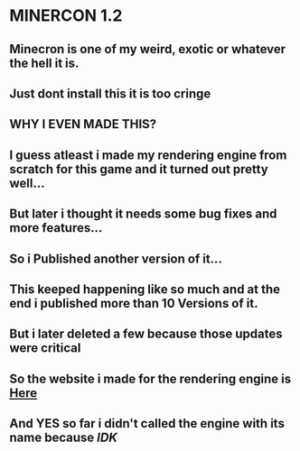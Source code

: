 # MINERCON 1.2

## Minecron is one of my weird, exotic or whatever the hell it is.
## Just dont install this it is too cringe
## WHY I EVEN MADE THIS?
## I guess atleast i made my rendering engine from scratch for this game and it turned out pretty well...
## But later i thought it needs some bug fixes and more features...
## So i Published another version of it...
## This keeped happening like so much and at the end i published **more than 10** Versions of it.
## But i later deleted a few because those updates were **critical**
## So the website i made for the rendering engine is [Here](http://poxer.netlify.app)
## And **YES** so far i didn't called the engine with its name because *IDK*
